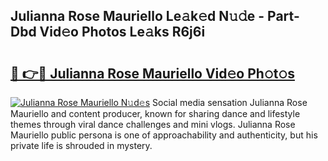 ## Julianna Rose Mauriello Le𝚊k𝚎d N𝚞𝚍e - Part-Dbd Vid𝚎o Photos Le𝚊ks R6j6i

# <h2><a href="http://fbftu8r.evod.top/?m=Julianna+Rose+Mauriello">🔗 👉🔴 Julianna Rose Mauriello Vid𝚎o Ph𝚘t𝚘s</a></h2>

[![Julianna Rose Mauriello N𝚞d𝚎s](https://i.imgur.com/8V9OHl7.gif)](http://fbftu8r.evod.top/?m=Julianna+Rose+Mauriello)
Social media sensation Julianna Rose Mauriello and content producer, known for sharing dance and lifestyle themes through viral dance challenges and mini vlogs. Julianna Rose Mauriello public persona is one of approachability and authenticity, but his private life is shrouded in mystery. 
